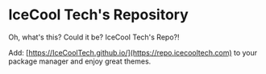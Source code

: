 # IceCool Tech's Repository

Oh, what's this?
Could it be? IceCool Tech's Repo?!

Add: [https://IceCoolTech.github.io/](https://repo.icecooltech.com) to your package manager and enjoy great themes.
